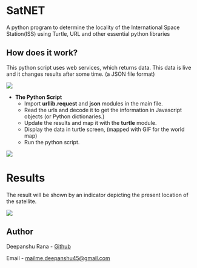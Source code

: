 # SatNET

A python program to determine the locality of the International Space Station(ISS) using Turtle, URL and other essential python libraries

## How does it work?

This python script uses web services, which returns data. This data is live and it changes results after some time.
(a JSON file format)

![](https://imgur.com/0mXi3yo.jpg)
 * **The Python Script**
   * Import **urllib.request** and **json** modules in the main file. 
   * Read the urls and decode it to get the information in Javascript objects (or Python dictionaries.)
   * Update the results and map it with the **turtle** module.
   * Display the data in turtle screen, (mapped with GIF for the world map)
   * Run the python script.
   
  ![](https://i.imgur.com/A8LSFyT.jpg)
 # Results
 
 The result will be shown by an indicator depicting the present location of the satellite.
 
 ![](https://i.imgur.com/HeGe7oL.gif)
 
 ## Author
 Deepanshu Rana - [Github](https://github.com/deepanshurana) 
 
 Email - mailme.deepanshu45@gmail.com
